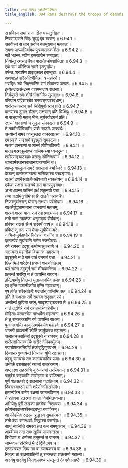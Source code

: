 ```yaml
---
title: ०९४ रामेण रक्षःसैन्यविनाशः
title_english: 094 Rama destroys the troops of demons

---
```

<div class="audioEmbed"  caption="श्रीराम-हरिसीताराममूर्ति-घनपाठिभ्यां वचनम्" src="https://archive.org/download/Ramayana-recitation-Sriram-harisItArAmamUrti-Ghanapaati-v2/Kanda_6/Kanda_6_YK-093-Rama_destroys_the_troops_of_demons_0.mp3"></div>

स प्रविश्य सभां राजा दीनः परमदुःखितः।  
निषसादासने सिंहः क्रुद्ध इव श्वसन् ॥ 6.94.1 ॥   
अब्रवीच्च स तान् सर्वान् बलमुख्यान् महाबलः।  
रावणः प्राञ्जलिर्वाक्यं पुत्रव्यसनकर्शितः ॥ 6.94.2 ॥   
सर्वे भवन्तः सर्वेण हस्त्यश्वेन समावृताः।  
निर्यान्तु रथसङ्घैश्च पादातैश्चोपशोभिताः ॥ 6.94.3 ॥   
एकं रामं परिक्षिप्य समरे हन्तुमर्हथ।  
वर्षन्तः शरवर्षेण प्रावृट्काल इवाम्बुदाः ॥ 6.94.4 ॥   
अथवाऽहं शरैस्तीक्ष्णैर्भिन्नगात्रं महारणे।  
भवद्भिः श्वो निहन्तास्मि रामं लोकस्य पश्यतः ॥ 6.94.5 ॥   
इत्येतद्राक्षसेन्द्रस्य वाक्यमादाय राक्षसाः।  
निर्ययुस्ते रथैः शीघ्रैर्नानानीकैः सुसंवृताः ॥ 6.94.6 ॥   
परिघान् पट्टिशांश्चैव शरखड्गपरश्वधान्।  
शरीरान्तकरान् सर्वे चिक्षिपुर्वानरान् प्रति ॥ 6.94.7 ॥   
वानराश्च द्रुमान् शैलान् राक्षसान् प्रति चिक्षिपुः ॥ 6.94.8 ॥   
स सङ्ग्रामो महान् भीमः सूर्यस्योदयनं प्रति।  
रक्षसां वानराणां च तुमुलः समपद्यत ॥ 6.94.9 ॥   
ते गदाभिर्विचित्राभिः प्राशैः खड्गैः परश्वधैः।  
अन्योन्यं समरे जघ्नुस्तदा वानरराक्षसाः ॥ 6.94.10 ॥   
एवं प्रवृत्ते सङ्ग्रामे ह्युद्भूतं सुमहद्रजः।  
रक्षसां वानराणां च शान्तं शोणितविस्रवैः ॥ 6.94.11 ॥   
मातङ्गरथकूलाश्च वाजिमत्स्या ध्वजद्रुमाः।  
शरीरसङ्घाटवहाः प्रसस्रुः शोणितापगाः ॥ 6.94.12 ॥   
ध्वजवर्मरथानश्वान्नानाप्रहरणानि च।  
आप्लुत्याप्लुत्य समरे राक्षसानां बभञ्जिरे ॥ 6.94.13 ॥   
केशान् कर्णललाटांश्च नासिकाश्च प्लवङ्गमाः।  
रक्षसां दशनैस्तीक्ष्णैर्नखैश्चापि न्यकर्तयन् ॥ 6.94.14 ॥   
एकैकं राक्षसं सङ्ख्ये शतं वानरपुङ्गवाः।  
अभ्यधावन्त फलिनं वृक्षं शकुनयो यथा ॥ 6.94.15 ॥   
तथा गदाभिर्गुर्वीभिः प्रासैः खड्गैः परश्वधैः।  
निजघ्नुर्वानरान् घोरान् राक्षसाः पर्वतोपमाः ॥ 6.94.16 ॥   
राक्षसैर्युद्ध्यामानानां वानराणां महाचमूः।  
शरण्यं शरणं याता रामं दशरथात्मजम् ॥ 6.94.17 ॥   
ततो रामो महातेजा धनुरादाय वीर्यवान्।  
प्रविश्य राक्षसं सैन्यं शरवर्षं ववर्ष ह ॥ 6.94.18 ॥   
प्रविष्टं तु तदा रामं मेघाः सूर्यमिवाम्बरे।  
नाभिजग्मुर्महाघोरं निर्दहन्तं शराग्निना ॥ 6.94.19 ॥   
कृतान्येव सुघोराणि रामेण रजनीचराः।  
रणे रामस्य ददृशुः कर्माण्यसुकराणि च ॥ 6.94.20 ॥   
चालयन्तं महानीकं विधमन्तं महारथान्।  
ददृशुस्ते न वै रामं वातं वनगतं यथा ॥ 6.94.21 ॥   
छिन्नं भिन्नं शरैर्दग्धं प्रभग्नं शस्त्रपीडितम्।  
बलं रामेण ददृशुर्न रामं शीघ्रकारिणम् ॥ 6.94.22 ॥   
प्रहरन्तं शरीरेषु न ते पश्यन्ति राघवम्।  
इन्द्रियार्थेषु तिष्ठन्तं भूतात्मानमिव प्रजाः ॥ 6.94.23 ॥   
एष हन्ति गजानीकमेष हन्ति महारथान्।  
एष हन्ति शरैस्तीक्ष्णैः पदातीन् वाजिभिः सह ॥ 6.94.24 ॥   
इति ते राक्षसाः सर्वे रामस्य सदृशान् रणे।  
अन्योन्यं कुपिता जघ्नुः सादृश्याद्राघवस्य ते ॥ 6.94.25 ॥   
न ते ददृशिरे रामं दहन्तमरिवाहिनीम्।  
मोहिताः परमास्त्रेण गान्धर्वेण महात्मना ॥ 6.94.26 ॥   
ते तु रामसहस्राणि रणे पश्यन्ति राक्षसाः।  
पुनः पश्यन्ति काकुत्स्थमेकमेव महाहवे ॥ 6.94.27 ॥   
भ्रमन्तीं काञ्चनीं कोटिं कार्मुकस्य महात्मनः।  
अलातचक्रप्रतिमां ददृशुस्ते न राघवम् ॥ 6.94.28 ॥   
शरीरनाभिसत्त्वार्चिः शरीरं नेमिकार्मुकम्।  
ज्याघोषतलनिर्घोषं तेजोबुद्धिगुणप्रभम् ॥ 6.94.29 ॥   
दिव्यास्त्रगुणपर्यन्तं निघ्नन्तं युधि राक्षसान्।  
ददृशू रामचक्रं तत् कालचक्रमिव प्रजाः ॥ 6.94.30 ॥   
अनीकं दशसाहस्रं रथानां वातरंहसाम्।  
अष्टादश सहस्राणि कुञ्जराणां तरस्विनाम् ॥ 6.94.31 ॥   
चतुर्दश सहस्राणि सारोहाणां च वाजिनाम्।  
पूर्णे शतसहस्रे द्वे राक्षसानां पदातिनाम् ॥ 6.94.32 ॥   
दिवसस्याष्टमे भागे शरैरग्निशिखोपमैः।  
हतान्येकेन रामेण रक्षसां कामरूपिणाम् ॥ 6.94.33 ॥   
ते हताश्वा हतरथाः शान्ता विमथितध्वजाः।  
अभिपेतुः पुरीं लङ्कां हतशेषा निशाचराः ॥ 6.94.34 ॥   
हतैर्गजपदात्यश्वैस्तद्बभूव रणाजिरम्।  
आक्रीडमिव रुद्रस्य क्रुद्धस्य सुमहात्मनः ॥ 6.94.35 ॥   
ततो देवाः सगन्धर्वाः सिद्धाश्च परमर्षयः।  
साधु साध्विति रामस्य तत् कर्म समपूजयन् ॥ 6.94.36 ॥   
अब्रवीच्च तदा रामः सुग्रीवं प्रत्यनन्तरम्।  
विभीषणं च धर्मात्मा हनूमन्तं च वानरम् ॥ 6.94.37 ॥   
जाम्बवन्तं हरिश्रेष्ठं मैन्दं द्विविदमेव च।  
एतदस्त्रबलं दिव्यं मम वा त्र्यम्बकस्य वा ॥ 6.94.38 ॥   
निहत्य तां राक्षसवाहिनीं तु रामस्तदा शक्रसमो महात्मा।  
अस्त्रेषु शस्त्रेषु जितक्लमश्च संस्तूयते देवगणैः प्रहृष्टैः ॥ 6.94.39 ॥   